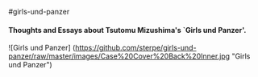 #girls-und-panzer

#### Thoughts and Essays about Tsutomu Mizushima's `Girls und Panzer'.

![Girls und Panzer] (https://github.com/sterpe/girls-und-panzer/raw/master/images/Case%20Cover%20Back%20Inner.jpg "Girls und Panzer")
